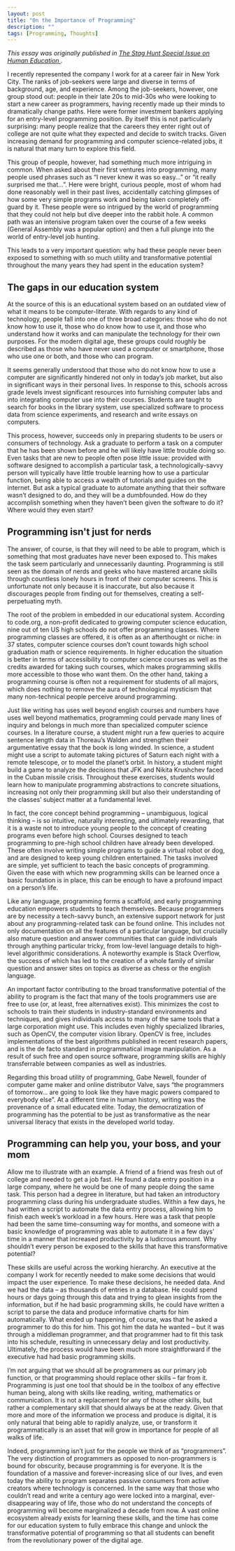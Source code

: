 ```yaml
---
layout: post
title: "On the Importance of Programming"
description: ""
tags: [Programming, Thoughts]
---
```


*This essay was originally published in
<a href="http://staghuntenterprises.com/human-education/"
   target="_blank" title="Stag Hunt Special Issue on Human Education">
   The Stag Hunt Special Issue on Human Education
</a>.*

I recently represented the company I work for at a career fair in New York City. The ranks of job-seekers were large and diverse in terms of background, age, and experience. Among the job-seekers, however, one group stood out: people in their late 20s to mid-30s who were looking to start a new career as programmers, having recently made up their minds to dramatically change paths. Here were former investment bankers applying for an entry-level programming position. By itself this is not particularly surprising: many people realize that the careers they enter right out of college are not quite what they expected and decide to switch tracks. Given increasing demand for programming and computer science-related jobs, it is natural that many turn to explore this field.

This group of people, however, had something much more intriguing in common. When asked about their first ventures into programming, many people used phrases such as “I never knew it was so easy…” or “it really surprised me that…”. Here were bright, curious people, most of whom had done reasonably well in their past lives, accidentally catching glimpses of how some very simple programs work and being taken completely off-guard by it. These people were so intrigued by the world of programming that they could not help but dive deeper into the rabbit hole. A common path was an intensive program taken over the course of a few weeks (General Assembly was a popular option) and then a full plunge into the world of entry-level job hunting.

This leads to a very important question: why had these people never been exposed to something with so much utility and transformative potential throughout the many years they had spent in the education system?

<!--more-->


## The gaps in our education system

At the source of this is an educational system based on an outdated view of what it means to be computer-literate. With regards to any kind of technology, people fall into one of three broad categories: those who do not know how to use it, those who do know how to use it, and those who understand how it works and can manipulate the technology for their own purposes. For the modern digital age, these groups could roughly be described as those who have never used a computer or smartphone, those who use one or both, and those who can program.

It seems generally understood that those who do not know how to use a computer are significantly hindered not only in today’s job market, but also in significant ways in their personal lives. In response to this, schools across grade levels invest significant resources into furnishing computer labs and into integrating computer use into their courses. Students are taught to search for books in the library system, use specialized software to process data from science experiments, and research and write essays on computers.

This process, however, succeeds only in preparing students to be users or consumers of technology. Ask a graduate to perform a task on a computer that he has been shown before and he will likely have little trouble doing so. Even tasks that are new to people often pose little issue: provided with software designed to accomplish a particular task, a technologically-savvy person will typically have little trouble learning how to use a particular function, being able to access a wealth of tutorials and guides on the internet. But ask a typical graduate to automate anything that their software wasn’t designed to do, and they will be a dumbfounded. How do they accomplish something when they haven’t been given the software to do it? Where would they even start?


## Programming isn't just for nerds

The answer, of course, is that they will need to be able to program, which is something that most graduates have never been exposed to. This makes the task seem particularly and unnecessarily daunting. Programming is still seen as the domain of nerds and geeks who have mastered arcane skills through countless lonely hours in front of their computer screens. This is unfortunate not only because it is inaccurate, but also because it discourages people from finding out for themselves, creating a self-perpetuating myth.

The root of the problem in embedded in our educational system. According to code.org, a non-profit dedicated to growing computer science education, nine out of ten US high schools do not offer programming classes. Where programming classes are offered, it is often as an afterthought or niche: in 37 states, computer science courses don’t count towards high school graduation math or science requirements. In higher education the situation is better in terms of accessibility to computer science courses as well as the credits awarded for taking such courses, which makes programming skills more accessible to those who want them. On the other hand, taking a programming course is often not a requirement for students of all majors, which does nothing to remove the aura of technological mysticism that many non-technical people perceive around programming.

Just like writing has uses well beyond english courses and numbers have uses well beyond mathematics, programming could pervade many lines of inquiry and belongs in much more than specialized computer science courses.  In a literature course, a student might run a few queries to acquire sentence length data in Thoreau’s Walden and strengthen their argumentative essay that the book is long winded.  In science, a student might use a script to automate taking pictures of Saturn each night with a remote telescope, or to model the planet’s orbit.  In history, a student might build a game to analyze the decisions that JFK and Nikita Krushchev faced in the Cuban missile crisis.  Throughout these exercises, students would learn how to manipulate programming abstractions to concrete situations, increasing not only their programming skill but also their understanding of the classes’ subject matter at a fundamental level.

In fact, the core concept behind programming – unambiguous, logical thinking – is so intuitive, naturally interesting, and ultimately rewarding, that it is a waste not to introduce young people to the concept of creating programs even before high school.  Courses designed to teach programming to pre-high school children have already been developed. These often involve writing simple programs to guide a virtual robot or dog, and are designed to keep young children entertained. The tasks involved are simple, yet sufficient to teach the basic concepts of programming. Given the ease with which new programming skills can be learned once a basic foundation is in place, this can be enough to have a profound impact on a person’s life.  

Like any language, programming forms a scaffold, and early programming education empowers students to teach themselves.  Because programmers are by necessity a tech-savvy bunch, an extensive support network for just about any programming-related task can be found online.  This includes not only documentation on all the features of a particular language, but crucially also mature question and answer communities that can guide individuals through anything particular tricky, from low-level language details to high-level algorithmic considerations. A noteworthy example is Stack Overflow, the success of which has led to the creation of a whole family of similar question and answer sites on topics as diverse as chess or the english language.  

An important factor contributing to the broad transformative potential of the ability to program is the fact that many of the tools programmers use are free to use (or, at least, free alternatives exist). This minimizes the cost to schools to train their students in industry-standard environments and techniques, and gives individuals access to many of the same tools that a large corporation might use. This includes even highly specialized libraries, such as OpenCV, the computer vision library. OpenCV is free, includes implementations of the best algorithms published in recent research papers, and is the de facto standard in programmatical image manipulation. As a result of such free and open source software, programming skills are highly transferrable between companies as well as industries.

Regarding this broad utility of programming, Gabe Newell, founder of computer game maker and online distributor Valve, says “the programmers of tomorrow… are going to look like they have magic powers compared to everybody else”.  At a different time in human history, writing was the provenance of a small educated elite. Today, the democratization of programming has the potential to be just as transformative as the near universal literacy that exists in the developed world today.


## Programming can help you, your boss, and your mom

Allow me to illustrate with an example. A friend of a friend was fresh out of college and needed to get a job fast. He found a data entry position in a large company, where he would be one of many people doing the same task. This person had a degree in literature, but had taken an introductory programming class during his undergraduate studies. Within a few days, he had written a script to automate the data entry process, allowing him to finish each week’s workload in a few hours. Here was a task that people had been the same time-consuming way for months, and someone with a basic knowledge of programming was able to automate it in a few days’ time in a manner that increased productivity by a ludicrous amount. Why shouldn’t every person be exposed to the skills that have this transformative potential?

These skills are useful across the working hierarchy. An executive at the company I work for recently needed to make some decisions that would impact the user experience. To make these decisions, he needed data. And we had the data – as thousands of entries in a database. He could spend hours or days going through this data and trying to glean insights from the information, but if he had basic programming skills, he could have written a script to parse the data and produce informative charts for him automatically. What ended up happening, of course, was that he asked a programmer to do this for him. This got him the data he wanted – but it was through a middleman programmer, and that programmer had to fit this task into his schedule, resulting in unnecessary delay and lost productivity. Ultimately, the process would have been much more straightforward if the executive had had basic programming skills.

I’m not arguing that we should all be programmers as our primary job function, or that programming should replace other skills – far from it. Programming is just one tool that should be in the toolbox of any effective human being, along with skills like reading, writing, mathematics or communication. It is not a replacement for any of those other skills, but rather a complementary skill that should always be at the ready. Given that more and more of the information we process and produce is digital, it is only natural that being able to rapidly analyze, use, or transform it programmatically is an asset that will grow in importance for people of all walks of life.

Indeed, programming isn’t just for the people we think of as “programmers”. The very distinction of programmers as opposed to non-programmers is bound for obscurity, because programming is for everyone. It is the foundation of a massive and forever-increasing slice of our lives, and even today the ability to program separates passive consumers from active creators where technology is concerned.  In the same way that those who couldn’t read and write a century ago were locked into a marginal, ever-disappearing way of life, those who do not understand the concepts of programming will become marginalized a decade from now. A vast online ecosystem already exists for learning these skills, and the time has come for our education system to fully embrace this change and unlock the transformative potential of programming so that all students can benefit from the revolutionary power of the digital age.